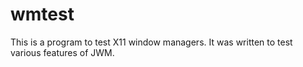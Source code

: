 
wmtest
==============================================================================

This is a program to test X11 window managers.  It was written to test
various features of JWM.

